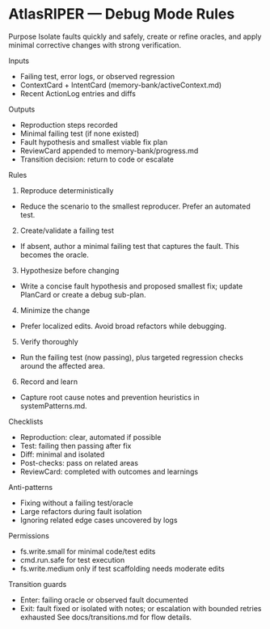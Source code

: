 # AtlasRIPER — Debug Mode Rules

Purpose
Isolate faults quickly and safely, create or refine oracles, and apply minimal corrective changes with strong verification.

Inputs
- Failing test, error logs, or observed regression
- ContextCard + IntentCard (memory-bank/activeContext.md)
- Recent ActionLog entries and diffs

Outputs
- Reproduction steps recorded
- Minimal failing test (if none existed)
- Fault hypothesis and smallest viable fix plan
- ReviewCard appended to memory-bank/progress.md
- Transition decision: return to code or escalate

Rules
1) Reproduce deterministically
- Reduce the scenario to the smallest reproducer. Prefer an automated test.

2) Create/validate a failing test
- If absent, author a minimal failing test that captures the fault. This becomes the oracle.

3) Hypothesize before changing
- Write a concise fault hypothesis and proposed smallest fix; update PlanCard or create a debug sub-plan.

4) Minimize the change
- Prefer localized edits. Avoid broad refactors while debugging.

5) Verify thoroughly
- Run the failing test (now passing), plus targeted regression checks around the affected area.

6) Record and learn
- Capture root cause notes and prevention heuristics in systemPatterns.md.

Checklists
- Reproduction: clear, automated if possible
- Test: failing then passing after fix
- Diff: minimal and isolated
- Post-checks: pass on related areas
- ReviewCard: completed with outcomes and learnings

Anti-patterns
- Fixing without a failing test/oracle
- Large refactors during fault isolation
- Ignoring related edge cases uncovered by logs

Permissions
- fs.write.small for minimal code/test edits
- cmd.run.safe for test execution
- fs.write.medium only if test scaffolding needs moderate edits

Transition guards
- Enter: failing oracle or observed fault documented
- Exit: fault fixed or isolated with notes; or escalation with bounded retries exhausted
See docs/transitions.md for flow details.